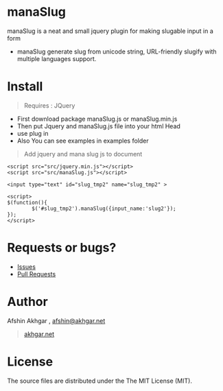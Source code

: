 # manaSlug
manaSlug is a neat and small jquery plugin for making slugable input in a form

* manaSlug generate slug from unicode string, URL-friendly slugify with multiple languages support.



# Install
> Requires : JQuery
* First download package manaSlug.js or manaSlug.min.js 
* Then put Jquery and manaSlug.js file into your html Head
* use plug in 
* Also You can see examples in examples folder
> Add jquery and mana slug js to document
> 

```
<script src="src/jquery.min.js"></script>
<script src="src/manaSlug.js"></script>
```

`<input type="text" id="slug_tmp2" name="slug_tmp2" >`
```
<script>
$(function(){
        $('#slug_tmp2').manaSlug({input_name:'slug2'});
});
</script>
```


# Requests or bugs?
* [Issues](https://github.com/afshinpersian/manaSlug/issues)
* [Pull Requests](https://github.com/afshinpersian/manaSlug/pulls)

# Author
Afshin Akhgar , afshin@akhgar.net
> [akhgar.net](http://akhgar.net)

# License
The source files are distributed under the The MIT License (MIT).

